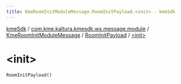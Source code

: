 ```yaml
---
title: KmeRoomInitModuleMessage.RoomInitPayload.<init> - kmeSdk
---
```


[kmeSdk](../../../index.html) / [com.kme.kaltura.kmesdk.ws.message.module](../../index.html) / [KmeRoomInitModuleMessage](../index.html) / [RoomInitPayload](index.html) / [&lt;init&gt;](./-init-.html)

# &lt;init&gt;

`RoomInitPayload()`